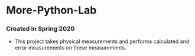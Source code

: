 # More-Python-Lab
### Created in Spring 2020
- This project takes physical measurements and performs calculated and error measurements on these measurements.
